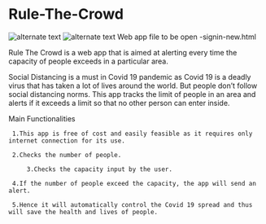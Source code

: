 # Rule-The-Crowd
![alternate text](https://phil.cdc.gov//PHIL_Images/23312/23312.tif)
![alternate text](https://www.thefinancialexpress.com.bd/uploads/1584974485.jpg)
Web app file to be open -signin-new.html


Rule The Crowd is a web app that is aimed at alerting every time the capacity of people exceeds in a particular area.

Social Distancing is a must in Covid 19 pandemic as Covid 19 is a deadly virus that has taken a lot of lives around the world. But people don’t follow social distancing norms. This app tracks the limit of people in an area and alerts if it exceeds a limit so that no other person can enter inside.

Main Functionalities
	
	 1.This app is free of cost and easily feasible as it requires only internet connection for its use.
	
	 2.Checks the number of people.
	
         3.Checks the capacity input by the user.
	
	 4.If the number of people exceed the capacity, the app will send an alert.
	
	 5.Hence it will automatically control the Covid 19 spread and thus will save the health and lives of people.
